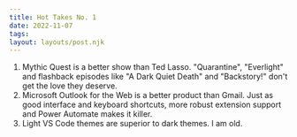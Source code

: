 ```yaml
---
title: Hot Takes No. 1
date: 2022-11-07
tags:
layout: layouts/post.njk
---
```

<ol>
    <li>Mythic Quest is a better show than Ted Lasso. "Quarantine", "Everlight" and flashback episodes like "A Dark Quiet Death" and "Backstory!" don't get the love they deserve.</li>
    <li>Microsoft Outlook for the Web is a better product than Gmail. Just as good interface and keyboard shortcuts, more robust extension support and Power Automate makes it killer.</li>
    <li>Light VS Code themes are superior to dark themes. I am old.</li>
</ol>